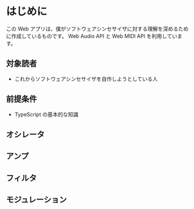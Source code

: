 # はじめに

この Web アプリは、僕がソフトウェアシンセサイザに対する理解を深めるために作成しているものです。
Web Audio API と Web MIDI API を利用しています。

## 対象読者

- これからソフトウェアシンセサイザを自作しようとしている人

## 前提条件

- TypeScript の基本的な知識

## オシレータ

## アンプ

## フィルタ

## モジュレーション
